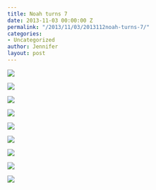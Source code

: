 ```yaml
---
title: Noah turns 7
date: 2013-11-03 00:00:00 Z
permalink: "/2013/11/03/2013112noah-turns-7/"
categories:
- Uncategorized
author: Jennifer
layout: post
---
```


<div class="image-gallery-wrapper">
  <p>
    <img src="/teamelam/assets/images/Noah-turns-7/2013-09-21+07.29.41+HDR.jpg" />
  </p>

  <p>
    <img src="/teamelam/assets/images/Noah-turns-7/2013-09-21+07.38.10+HDR.jpg" />
  </p>

  <p>
    <img src="/teamelam/assets/images/Noah-turns-7/2013-09-22+11.13.33.jpg" />
  </p>

  <p>
    <img src="/teamelam/assets/images/Noah-turns-7/2013-09-22+11.43.16.jpg" />
  </p>

  <p>
    <img src="/teamelam/assets/images/Noah-turns-7/2013-09-21+07.37.34.jpg" />
  </p>

  <p>
    <img src="/teamelam/assets/images/Noah-turns-7/2013-09-21+07.21.04.jpg" />
  </p>

  <p>
    <img src="/teamelam/assets/images/Noah-turns-7/2013-09-21+07.19.45.jpg" />
  </p>

  <p>
    <img src="/teamelam/assets/images/Noah-turns-7/2013-09-21+07.15.20.jpg" />
  </p>

  <p>
    <img src="/teamelam/assets/images/Noah-turns-7/2013-09-21+07.12.51.jpg" />
  </p>
</div>
